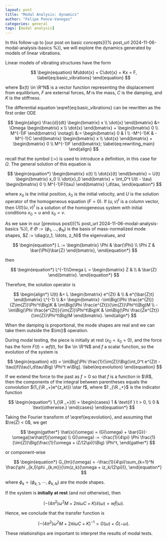 ```yaml
---
layout: post
title: "Modal Analysis: dynamics"
author: "Felipe Ponce-Vanegas"
categories: general
tags: [modal analysis]
---
```


In this follow-up to [our post on basic concepts]({% post_url 2024-11-06-modal-analysis-basics %}),
we will explore the dynamics generated by models of linear vibrations.

Linear models of vibrating structures have the form

$$
\begin{equation}
M\ddot{x} + C\dot{x} + Kx = F,
\label{eq:basic_vibrations}
\end{equation}
$$

where $x(t) \in \R^N$ is a vector function representing the displacement from equilibrium,
$F$ are external forces,
$M$ is the mass, $C$ is the damping, and $K$ is the stiffness.

The differential equation \eqref{eq:basic_vibrations} can be rewritten as the first order ODE

$$
\begin{align}
    \frac{d}{dt}
    \begin{bmatrix}
        x \\ \dot{x}
    \end{bmatrix}
    &=
    \Omega
    \begin{bmatrix}
        x \\ \dot{x}
    \end{bmatrix}
    +
    \begin{bmatrix}
        0 \\ M^{-1}F
    \end{bmatrix} \notag\\
    &:=
    \begin{bmatrix}
        0 & I \\
        -M^{-1}K & -M^{-1}C
    \end{bmatrix}
    \begin{bmatrix}
        x \\ \dot{x}
    \end{bmatrix}
    +
    \begin{bmatrix}
        0 \\ M^{-1}F
    \end{bmatrix};
    \label{eq:rewriting_main}
\end{align}
$$

recall that the symbol ($:=$) is used to introduce a definition, in this case for $\Omega$.
The general solution of this equation is

$$
\begin{equation*}
    \begin{bmatrix}
        x(t) \\ \dot{x}(t)
    \end{bmatrix}
    =
    U(t)
    \begin{bmatrix}
        x_0 \\ \dot{x}_0
    \end{bmatrix}
    +
    \int_0^t U(t - \tau)
    \begin{bmatrix}
        0 \\ M^{-1}F(\tau)
    \end{bmatrix}
    \,d\tau,
\end{equation*}
$$

where $x_0$ is the initial position, $\dot{x}_0$ is the initial velocity, and
$U$ is the solution operator of the homogeneous equation ($F = 0$).
If $(u, v)^t$ is a column vector, then $U(t)(u, v)^t$ is a solution of the homogeneous system
with initial conditions $x_0 = u$ and $\dot{x}_0 = v$.

As we saw in our [previous post]({% post_url 2024-11-06-modal-analysis-basics %}),
if $\Phi := (\phi_1, \ldots, \phi_N)$ is the basis of mass-normalized mode shapes, $Z := \diag(z_1, \ldots, z_N)$ the eigenvalues, and

$$
\begin{equation*}
    L :=
    \begin{bmatrix}
        \Phi & \bar{\Phi} \\
        \Phi Z & \bar{\Phi}\bar{Z}
    \end{bmatrix},
\end{equation*}
$$

then

$$
\begin{equation*}
    L^{-1}\Omega L =
    \begin{bmatrix}
        Z & \\
         & \bar{Z}
    \end{bmatrix}.
\end{equation*}
$$

Therefore, the solution operator is

$$
\begin{align*}
    U(t) &=
    L
    \begin{bmatrix}
        e^{Zt} & \\
         & e^{\bar{Z}t}
    \end{bmatrix}
    L^{-1} \\
    &=
    \begin{bmatrix}
        -\im\Big(\Phi \frac{e^{Zt}}{Z\im(Z)}\Phi^t\Big)K & \im\Big(\Phi \frac{e^{Zt}}{\im(Z)}\Phi^t\Big)M \\
        -\im\Big(\Phi \frac{e^{Zt}}{\im(Z)}\Phi^t\Big)K & \im\Big(\Phi \frac{Ze^{Zt}}{\im(Z)}\Phi^t\Big)M
    \end{bmatrix}.
\end{align*}
$$

When the damping is proportional, the mode shapes are real and
we can take them outside the $\im()$ operation.

During modal testing, the piece is initially at rest ($x_0 = \dot{x}_0 = 0$), and
the force has the form $F(t) = wf(t)$, for $w \in \R^N$ and $f$ a scalar function, so
the evolution of the system is

$$
\begin{equation}
    x(t)
    =
    \im\Big[\Phi \frac{1}{\im(Z)}\Big(\int_0^t e^{Z(t - \tau)}f(\tau)\,d\tau\Big) \Phi^t w\Big].
    \label{eq:evolution}
\end{equation}
$$

If we extend the force to the past as $f = 0$ so that $f$ is a function in $\R$, then
the components of the integral between parentheses equals the convolution $(1_{\R _+}e^{z_kt}) \star f$,
where $1 _{\R _+}$ is the indicator function

$$
\begin{equation*}
    1_{\R _+}(t) =
    \begin{cases}
        1 & \text{if } t > 0, \\
        0 & \text{otherwise.}
    \end{cases}
\end{equation*}
$$

Taking the Fourier transform of \eqref{eq:evolution}, and
assuming that $\re(Z) < 0$, we get

$$
\begin{gather*}
    \hat{x}(\omega) = (G(\omega) + \bar{G}(-\omega))w\hat{f}(\omega) \\
    G(\omega) := -\frac{1}{4\pi}
    \Phi \frac{1}{\im(Z)}\Big(\frac{1}{\omega + iZ/(2\pi)}\Big) \Phi^t,
\end{gather*}
$$

or component-wise

$$
\begin{equation*}
    G_{lm}(\omega) = -\frac{1}{4\pi}\sum_{k=1}^N
    \frac{\phi _{k,l}\phi _{k,m}}{\im(z_k)(\omega + iz_k/(2\pi))},
\end{equation*}
$$

where $\phi_k = (\phi_{k, 1}, \cdots, \phi_{k, N})$ are the mode shapes.

If the system is **initially at rest** (and not otherwise), then

$$
\begin{equation*}
    (-(4\pi^2)\omega^2 M + 2\pi i \omega C + K)\hat{x}(\omega) = w\hat{f}(\omega).
\end{equation*}
$$

Hence, we conclude that the transfer function is

$$
\begin{equation*}
    (-(4\pi^2)\omega^2 M + 2\pi i \omega C + K)^{-1} = G(\omega) + \bar{G}(-\omega).
\end{equation*}
$$

These relationships are important to interpret the results of modal tests.
